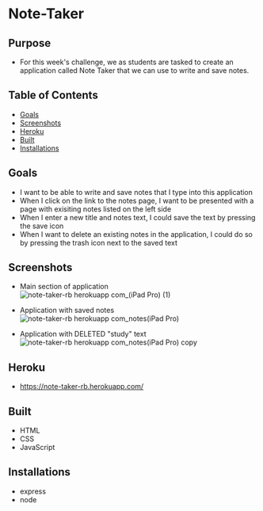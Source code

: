 # Note-Taker

## Purpose
* For this week's challenge, we as students are tasked to create an application called Note Taker that we can use to write and save notes.

## Table of Contents
* [Goals](#Goals)
* [Screenshots](#Screenshots)
* [Heroku](#Heroku)
* [Built](#Built)
* [Installations](#Installations)

## Goals
* I want to be able to write and save notes that I type into this application
* When I click on the link to the notes page, I want to be presented with a page with exisiting notes listed on the left side
* When I enter a new title and notes text, I could save the text by pressing the save icon
* When I want to delete an existing notes in the application, I could do so by pressing the trash icon next to the saved text

## Screenshots
* Main section of application
![note-taker-rb herokuapp com_(iPad Pro) (1)](https://user-images.githubusercontent.com/77135925/115129477-2a199900-9f9b-11eb-92a6-ebe60dae80ae.png)


* Application with saved notes
![note-taker-rb herokuapp com_notes(iPad Pro)](https://user-images.githubusercontent.com/77135925/115129484-34d42e00-9f9b-11eb-87a8-2393939e8788.png)


* Application with DELETED "study" text
![note-taker-rb herokuapp com_notes(iPad Pro) copy](https://user-images.githubusercontent.com/77135925/115129487-3e5d9600-9f9b-11eb-86f9-d0ef7fbbfd05.png)



## Heroku
* https://note-taker-rb.herokuapp.com/

## Built
* HTML
* CSS
* JavaScript

## Installations 
* express
* node


